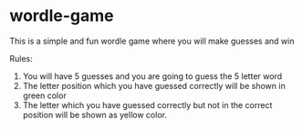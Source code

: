 # wordle-game
This is a simple and fun wordle game where you will make guesses and win

Rules:

1. You will have 5 guesses and you are going to guess the 5 letter word
2. The letter position which you have guessed correctly will be shown in green color
3. The letter which you have guessed correctly but not in the correct position will be shown as yellow color.
